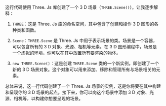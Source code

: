 这行代码使用 Three. Js 库创建了一个 3 D 场景（`THREE.Scene()`）。让我逐步解释：

1. `THREE`：这是 Three. Js 库的命名空间，其中包含了创建和操作 3 D 图形的各种类和函数。

2. `Scene`：`THREE.Scene` 是 Three. Js 中用于表示场景的类。场景是一个容器，可以包含所有的 3 D 对象、光源、相机等元素。在 3 D 图形编程中，场景是一个虚拟的环境，你可以在其中放置所有要渲染的物体。

3. `new THREE.Scene()`：这是创建 `THREE.Scene` 类的一个新实例，即创建了一个新的 3 D 场景对象。这个对象可以用来添加、移除和管理所有与场景相关的元素。

总体来说，这一行代码创建了一个 Three. Js 场景的实例，这是你将要在其中构建和呈现你的 3 D 场景的起点。接下来，你可以向这个场景中添加 3 D 对象、光源、相机等，以构建你想要呈现的场景。